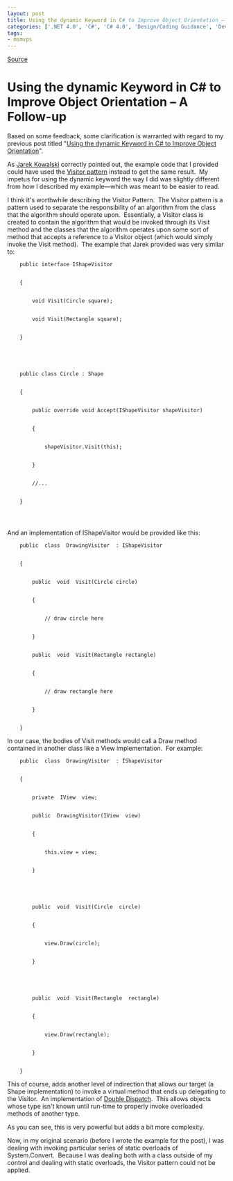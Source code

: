 ```yaml
---
layout: post
title: Using the dynamic Keyword in C# to Improve Object Orientation – A Follow-up
categories: ['.NET 4.0', 'C#', 'C# 4.0', 'Design/Coding Guidance', 'DevCenterPost', 'Patterns', 'Software Development', 'Visual Studio 2010']
tags:
- msmvps
---
```

[Source](http://blogs.msmvps.com/peterritchie/2010/05/27/using-the-dynamic-keyword-in-c-to-improve-object-orientation-a-follow-up/ "Permalink to Using the dynamic Keyword in C# to Improve Object Orientation – A Follow-up")

# Using the dynamic Keyword in C# to Improve Object Orientation – A Follow-up

Based on some feedback, some clarification is warranted with regard to my previous post titled "[Using the dynamic Keyword in C# to Improve Object Orientation][1]".

As [Jarek Kowalski][2] correctly pointed out, the example code that I provided could have used the [Visitor pattern][3] instead to get the same result.  My impetus for using the dynamic keyword the way I did was slightly different from how I described my example—which was meant to be easier to read.

I think it's worthwhile describing the Visitor Pattern.  The Visitor pattern is a pattern used to separate the responsibility of an algorithm from the class that the algorithm should operate upon.  Essentially, a Visitor class is created to contain the algorithm that would be invoked through its Visit method and the classes that the algorithm operates upon some sort of method that accepts a reference to a Visitor object (which would simply invoke the Visit method).  The example that Jarek provided was very similar to:
    
    
     	public interface IShapeVisitor 
    
    
     	{
    
    
     		void Visit(Circle square);
    
    
     		void Visit(Rectangle square);
    
    
     	}
    
    
     
    
    
     	public class Circle : Shape 
    
    
     	{
    
    
     		public override void Accept(IShapeVisitor shapeVisitor)
    
    
     		{
    
    
     			shapeVisitor.Visit(this);
    
    
     		}
    
    
     		//... 
    
    
     	}
    
    
     

And an implementation of IShapeVisitor would be provided like this:
    
    
     	public  class  DrawingVisitor  : IShapeVisitor
    
    
     	{
    
    
     		public  void  Visit(Circle circle)
    
    
     		{
    
    
     			// draw circle here 
    
    
     		}
    
    
     		public  void  Visit(Rectangle rectangle)
    
    
     		{
    
    
     			// draw rectangle here 
    
    
     		}
    
    
     	}
    
    
     
    
    
     

In our case, the bodies of Visit methods would call a Draw method contained in another class like a View implementation.  For example:
    
    
     	public  class  DrawingVisitor  : IShapeVisitor 
    
    
     	{
    
    
     		private  IView  view;
    
    
     		public  DrawingVisitor(IView  view)
    
    
     		{
    
    
     			this.view = view;
    
    
     		}
    
    
     
    
    
     		public  void  Visit(Circle  circle)
    
    
     		{
    
    
     			view.Draw(circle);
    
    
     		}
    
    
     
    
    
     		public  void  Visit(Rectangle  rectangle)
    
    
     		{
    
    
     			view.Draw(rectangle);
    
    
     		}
    
    
     	}
    
    
     

This of course, adds another level of indirection that allows our target (a Shape implementation) to invoke a virtual method that ends up delegating to the Visitor.  An implementation of [Double Dispatch][4].  This allows objects whose type isn't known until run-time to properly invoke overloaded methods of another type.

As you can see, this is very powerful but adds a bit more complexity.

Now, in my original scenario (before I wrote the example for the post), I was dealing with invoking particular series of static overloads of System.Convert.  Because I was dealing both with a class outside of my control and dealing with static overloads, the Visitor pattern could not be applied.

[1]: http://msmvps.com/blogs/peterritchie/archive/2010/05/24/using-the-dynamic-keyword-in-c-to-improve-object-orientation.aspx
[2]: http://www.twitter.com/JarekKowalski
[3]: http://en.wikipedia.org/wiki/Visitor_pattern
[4]: http://en.wikipedia.org/wiki/Double_dispatch

